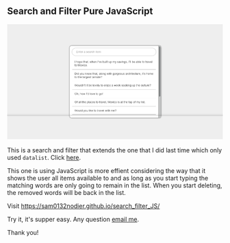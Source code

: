 ## Search and Filter Pure JavaScript

![Project image](./img/view.png)

This is a search and filter that extends the one that I did last time which only used `datalist`. Click [here](https://github.com/sam0132nodier/search-filter-HTML_CSS).

This one is using JavaScript is more effient considering the way that it shows the user all items available to and as long as you start typing the matching words are only going to remain in the list. When you start deleting, the removed words will be back in the list.

Visit https://sam0132nodier.github.io/search_filter_JS/

Try it, it's supper easy. Any question [email me](sam0132nodier@gmail.com).

Thank you!


